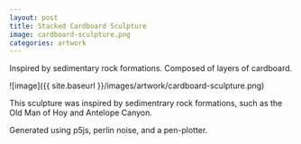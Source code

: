 ```yaml
---
layout: post
title: Stacked Cardboard Sculpture
image: cardboard-sculpture.png
categories: artwork
---
```


Inspired by sedimentary rock formations. Composed of layers of cardboard.

![image]({{ site.baseurl }}/images/artwork/cardboard-sculpture.png)

This sculpture was inspired by sedimentrary rock formations, such as the Old Man of Hoy and Antelope Canyon.

Generated using p5js, perlin noise, and a pen-plotter.